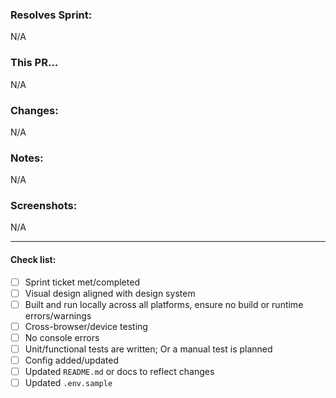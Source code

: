 ### Resolves Sprint:

<!--- Link to sprint ticket --->
<!--- e.g. "[TICKET-001](https://kanban.example.com/tickets/TICKET-001)" --->

N/A

### This PR...

<!--- Short description of the overall change --->
<!--- e.g. "Adds hero section on homepage" --->

N/A

### Changes:

<!--- Bullet points of changes made --->

N/A

### Notes:

<!--- Any extra notes --->
<!--- e.g. how to test, links to relevant GitHub actions, follow-up tasks, etc. --->

N/A

### Screenshots:

<!--- Screenshots if relevant --->

N/A

---

#### Check list:

- [ ] Sprint ticket met/completed
- [ ] Visual design aligned with design system
- [ ] Built and run locally across all platforms, ensure no build or runtime errors/warnings
- [ ] Cross-browser/device testing
- [ ] No console errors
- [ ] Unit/functional tests are written; Or a manual test is planned
- [ ] Config added/updated
- [ ] Updated `README.md` or docs to reflect changes
- [ ] Updated `.env.sample`
